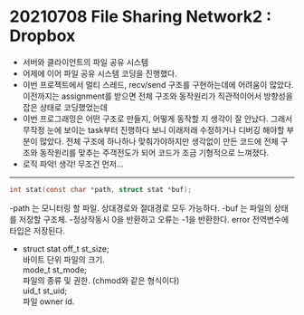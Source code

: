 # 20210708 File Sharing Network2 : Dropbox
- 서버와 클라이언트의 파일 공유 시스템
- 어제에 이어 파일 공유 시스템 코딩을 진행했다. 
- 이번 프로젝트에서 멀티 스레드, recv/send 구조를 구현하는데에 어려움이 많았다. 이전까지는 assignment를 받으면 전체 구조와 동작원리가 직관적이어서 방향성을 잡은 상태로 코딩했었는데 
- 이번 프로그래밍은 어떤 구조로 만들지, 어떻게 동작할 지 생각이 잘 안났다. 그래서 무작정 눈에 보이는 task부터 진행하다 보니 이래저래 수정하거나 디버깅 해야할 부분이 많았다.
 전체 구조에 하나하나 맞춰가야하지만 생각없이 만든 코드에 전체 구조와 동작원리를 맞추는 주객전도가 되어 코드가 조금 기형적으로 느껴졌다. 
- 로직 파악! 생각! 무조건 먼저...
---
~~~c
int stat(const char *path, struct stat *buf);

~~~


-path 는 모니터링 할 파일. 상대경로와 절대경로 모두 가능하다.
-buf 는 파일의 상태를 저장할 구조체.
-정상작동시 0을 반환하고 오류는 -1을 반환한다. error 전역변수에 타입은 저장된다.  
- struct stat
off_t     st_size;   
바이트 단위 파일의 크기.  
mode_t    st_mode;  
파일의 종류 및 권한.  (chmod와 같은 형식이다)  
uid_t     st_uid;    
파일 owner id.  
